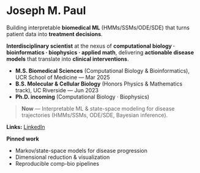 # Joseph M. Paul

Building interpretable **biomedical ML** (HMMs/SSMs/ODE/SDE) that turns patient data into **treatment decisions**.

**Interdisciplinary scientist** at the nexus of **computational biology · bioinformatics · biophysics · applied math**, 
delivering **actionable disease models** that translate into **clinical interventions**.

- **M.S. Biomedical Sciences** (Computational Biology & Bioinformatics), UCR School of Medicine — Mar 2025  
- **B.S. Molecular & Cellular Biology** (Honors Physics & Mathematics track), UC Riverside — Jun 2023  
- **Ph.D. incoming** (Computational Biology · Biophysics)

> **Now** — Interpretable ML & state-space modeling for disease trajectories (HMMs/SSMs, ODE/SDE, Bayesian inference).

**Links:** [LinkedIn](https://www.linkedin.com/in/joseph-m-paul-7685b9250)

**Pinned work**
- Markov/state-space models for disease progression  
- Dimensional reduction & visualization  
- Reproducible comp-bio pipelines






